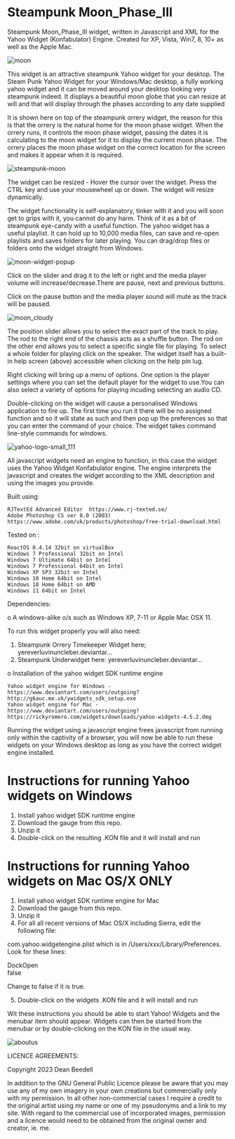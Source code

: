 # Steampunk Moon_Phase_III

 
 Steampunk Moon_Phase_III widget, written in Javascript and XML for the Yahoo 
 Widget (Konfabulator) Engine. Created for XP, Vista, Win7, 8, 10+ as well as the 
 Apple Mac.

![moon](https://github.com/yereverluvinunclebert/Steampunk-Moon_Phase_III/assets/2788342/41242d72-953a-4232-9465-6d3f85b97e79)
 
This widget is an attractive steampunk Yahoo widget for your desktop. The Steam 
Punk Yahoo Widget for your Windows/Mac desktop, a fully working yahoo widget 
and it can be moved around your desktop looking very steampunk indeed. 
It displays a beautiful moon globe that you can resize at will and that will 
display through the phases according to any date supplied
  
It is shown here on top of the steampunk orrery widget, the reason for this is 
that the orrery is the natural home for the moon phase widget. When the orrery 
runs, it controls the moon phase widget, passing the dates it is calculating to 
the moon widget for it to display the current moon phase. The orrery places the 
moon phase widget on the correct location for the screen and makes it appear 
when it is required.
  
![steampunk-moon](https://github.com/yereverluvinunclebert/Steampunk-Moon_Phase_III/assets/2788342/0b8ac531-0d35-4cc8-8d96-8e9514748256)


 The widget can be resized - Hover the cursor over the widget. Press the CTRL key 
 and use your mousewheel up or down. The widget will resize dynamically.
 
 The widget functionality is self-explanatory, tinker with it and you will soon 
 get to grips with it, you cannot do any harm. Think of it as a bit of steampunk 
 eye-candy with a useful function. The yahoo widget has a useful playlist. It 
 can hold up to 10,000 media files, can save and re-open playlists and saves 
 folders for later playing. You can drag/drop files or folders onto the widget 
 straight from Windows.

![moon-widget-popup](https://github.com/yereverluvinunclebert/Steampunk-Moon_Phase_III/assets/2788342/c0e66082-d283-4d10-ae03-9df4acd914a2)

  Click on the slider and drag it to the left or right and the media player 
 volume will increase/decrease.There are pause, next and previous buttons.
 
 Click on the pause button and the media player sound will mute as the track 
 will be paused.

![moon_cloudy](https://github.com/yereverluvinunclebert/Steampunk-Moon_Phase_III/assets/2788342/7b7f0bfc-a0e7-4c35-9952-564b5d925c1c)

 The position slider allows you to select the exact part of the track to play. 
 The rod to the right end of the chassis acts as a shuffle button. The rod on 
 the other end allows you to select a specific single file for playing. To 
 select a whole folder for playing click on the speaker.
 The widget itself has a built-in help screen (above) accessible when clicking 
 on the help pin lug.
 
 Right clicking will bring up a menu of options. One option is the player 
 settings where you can set the default player for the widget to use.You can 
 also select a variety of options for playing incuding selecting an audio CD.

 
 Double-clicking on the widget will cause a personalised Windows application to 
 fire up. The first time you run it there will be no assigned function and so it 
 will state as such and then pop up the preferences so that you can enter the 
 command of your choice. The widget takes command line-style commands for 
 windows. 

 ![yahoo-logo-small_111](https://github.com/yereverluvinunclebert/Steampunk-MediaPlayer-Ywidget/assets/2788342/c5668608-ab57-4665-a332-3bc9b7e07a9f)

 All javascript widgets need an engine to function, in this case the widget uses 
 the Yahoo Widget Konfabulator engine. The engine interprets the javascript and 
 creates the widget according to the XML description and using the images you 
 provide. 
 
Built using: 

	RJTextEd Advanced Editor  https://www.rj-texted.se/ 
	Adobe Photoshop CS ver 8.0 (2003)  https://www.adobe.com/uk/products/photoshop/free-trial-download.html  

Tested on :

	ReactOS 0.4.14 32bit on virtualBox    
	Windows 7 Professional 32bit on Intel    
	Windows 7 Ultimate 64bit on Intel    
	Windows 7 Professional 64bit on Intel    
	Windows XP SP3 32bit on Intel    
	Windows 10 Home 64bit on Intel    
	Windows 10 Home 64bit on AMD    
	Windows 11 64bit on Intel 
   
 Dependencies:
 
 o A windows-alike o/s such as Windows XP, 7-11 or Apple Mac OSX 11.  
 
 
 To run this widget properly you will also need:
 
 1. Steampunk Orrery Timekeeper Widget here; yereverluvinuncleber.deviantar…
 2. Steampunk Underwidget here: yereverluvinuncleber.deviantar…
   	
 
 o Installation of the yahoo widget SDK runtime engine  
 
	Yahoo widget engine for Windows - https://www.deviantart.com/users/outgoing?http://g6auc.me.uk/ywidgets_sdk_setup.exe  
	Yahoo widget engine for Mac - https://www.deviantart.com/users/outgoing?https://rickyromero.com/widgets/downloads/yahoo-widgets-4.5.2.dmg
 
 Running the widget using a javascript engine frees javascript from running only 
 within the captivity of a browser, you will now be able to run these widgets on 
 your Windows desktop as long as you have the correct widget engine installed.
  
 Instructions for running Yahoo widgets on Windows
 =================================================
 
 1. Install yahoo widget SDK runtime engine
 2. Download the gauge from this repo.
 3. Unzip it
 4. Double-click on the resulting .KON file and it will install and run
 
 Instructions for running Yahoo widgets on Mac OS/X ONLY
 ========================================================
 
 1. Install yahoo widget SDK runtime engine for Mac
 2. Download the gauge from this repo.
 3. Unzip it
 4. For all all recent versions of Mac OS/X including Sierra, edit the following 
 file:
 
 com.yahoo.widgetengine.plist which is in /Users/xxx/Library/Preferences. Look 
 for these lines: 
    
   <key>DockOpen</key>  
   <string>false</string>  
 
 Change to false if it is true.
 
 5. Double-click on the widgets .KON file and it will install and run
 
 Wit these instructions you should be able to start Yahoo! Widgets and the 
 menubar item should appear. Widgets can then be started from the menubar or by 
 double-clicking on the KON file in the usual way.
 
 ![aboutus](https://github.com/yereverluvinunclebert/Steampunk-Moon_Phase_III/assets/2788342/a39bfd44-1f95-4800-a591-e68684ab5d42)

 LICENCE AGREEMENTS:
 
 Copyright 2023 Dean Beedell
 
 In addition to the GNU General Public Licence please be aware that you may use
 any of my own imagery in your own creations but commercially only with my
 permission. In all other non-commercial cases I require a credit to the
 original artist using my name or one of my pseudonyms and a link to my site.
 With regard to the commercial use of incorporated images, permission and a
 licence would need to be obtained from the original owner and creator, ie. me.
 
